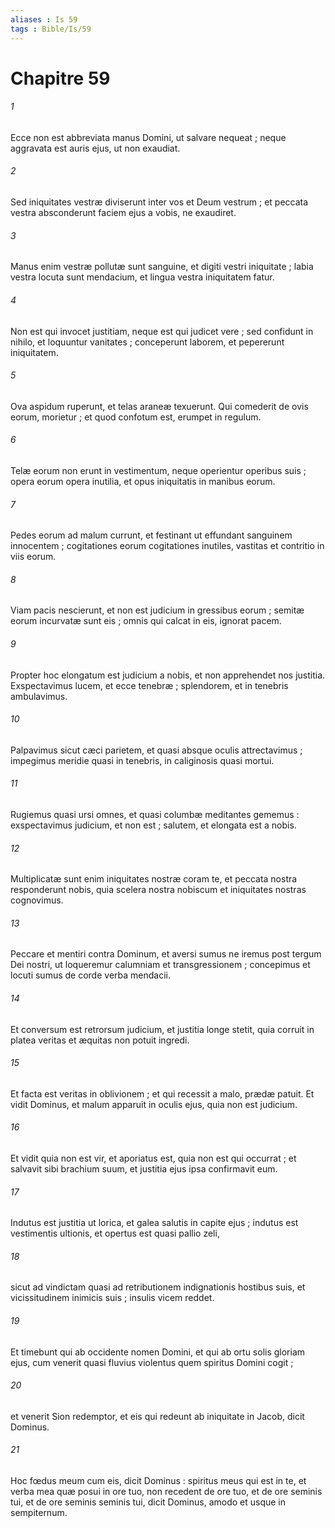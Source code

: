 ```yaml
---
aliases : Is 59
tags : Bible/Is/59
---
```


# Chapitre 59

###### 1
Ecce non est abbreviata manus Domini, ut salvare nequeat ; neque aggravata est auris ejus, ut non exaudiat.
###### 2
Sed iniquitates vestræ diviserunt inter vos et Deum vestrum ; et peccata vestra absconderunt faciem ejus a vobis, ne exaudiret.
###### 3
Manus enim vestræ pollutæ sunt sanguine, et digiti vestri iniquitate ; labia vestra locuta sunt mendacium, et lingua vestra iniquitatem fatur.
###### 4
Non est qui invocet justitiam, neque est qui judicet vere ; sed confidunt in nihilo, et loquuntur vanitates ; conceperunt laborem, et pepererunt iniquitatem.
###### 5
Ova aspidum ruperunt, et telas araneæ texuerunt. Qui comederit de ovis eorum, morietur ; et quod confotum est, erumpet in regulum.
###### 6
Telæ eorum non erunt in vestimentum, neque operientur operibus suis ; opera eorum opera inutilia, et opus iniquitatis in manibus eorum.
###### 7
Pedes eorum ad malum currunt, et festinant ut effundant sanguinem innocentem ; cogitationes eorum cogitationes inutiles, vastitas et contritio in viis eorum.
###### 8
Viam pacis nescierunt, et non est judicium in gressibus eorum ; semitæ eorum incurvatæ sunt eis ; omnis qui calcat in eis, ignorat pacem.
###### 9
Propter hoc elongatum est judicium a nobis, et non apprehendet nos justitia. Exspectavimus lucem, et ecce tenebræ ; splendorem, et in tenebris ambulavimus.
###### 10
Palpavimus sicut cæci parietem, et quasi absque oculis attrectavimus ; impegimus meridie quasi in tenebris, in caliginosis quasi mortui.
###### 11
Rugiemus quasi ursi omnes, et quasi columbæ meditantes gememus : exspectavimus judicium, et non est ; salutem, et elongata est a nobis.
###### 12
Multiplicatæ sunt enim iniquitates nostræ coram te, et peccata nostra responderunt nobis, quia scelera nostra nobiscum et iniquitates nostras cognovimus.
###### 13
Peccare et mentiri contra Dominum, et aversi sumus ne iremus post tergum Dei nostri, ut loqueremur calumniam et transgressionem ; concepimus et locuti sumus de corde verba mendacii.
###### 14
Et conversum est retrorsum judicium, et justitia longe stetit, quia corruit in platea veritas et æquitas non potuit ingredi.
###### 15
Et facta est veritas in oblivionem ; et qui recessit a malo, prædæ patuit. Et vidit Dominus, et malum apparuit in oculis ejus, quia non est judicium.
###### 16
Et vidit quia non est vir, et aporiatus est, quia non est qui occurrat ; et salvavit sibi brachium suum, et justitia ejus ipsa confirmavit eum.
###### 17
Indutus est justitia ut lorica, et galea salutis in capite ejus ; indutus est vestimentis ultionis, et opertus est quasi pallio zeli,
###### 18
sicut ad vindictam quasi ad retributionem indignationis hostibus suis, et vicissitudinem inimicis suis ; insulis vicem reddet.
###### 19
Et timebunt qui ab occidente nomen Domini, et qui ab ortu solis gloriam ejus, cum venerit quasi fluvius violentus quem spiritus Domini cogit ;
###### 20
et venerit Sion redemptor, et eis qui redeunt ab iniquitate in Jacob, dicit Dominus.
###### 21
Hoc fœdus meum cum eis, dicit Dominus : spiritus meus qui est in te, et verba mea quæ posui in ore tuo, non recedent de ore tuo, et de ore seminis tui, et de ore seminis seminis tui, dicit Dominus, amodo et usque in sempiternum.
